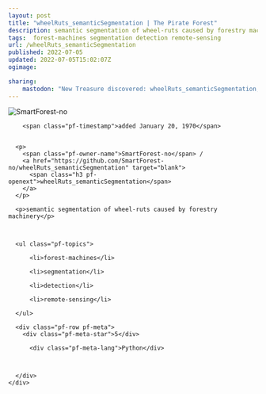 ```yaml
---
layout: post
title: "wheelRuts_semanticSegmentation | The Pirate Forest"
description: semantic segmentation of wheel-ruts caused by forestry machinery
tags:  forest-machines segmentation detection remote-sensing
url: /wheelRuts_semanticSegmentation
published: 2022-07-05
updated: 2022-07-05T15:02:07Z
ogimage: 

sharing:
    mastodon: "New Treasure discovered: wheelRuts_semanticSegmentation, semantic segmentation of wheel-ruts caused by forestry machinery"
---
```

<div class="pf-night-sky-spacer">
    <div id="pf-night-sky" data-stars="5" data-owner="SmartForest-no" data-repo="wheelRuts_semanticSegmentation"></div>
    <div class="">
        <dialog>
            Inhalt des Dialogs
        </dialog>
    </div>
</div>


<div class="pf-row pf-pirate pf-small-column" data-pirate-id="7p60Fzj_D9q9Z7drJc-k_">
    <div>
      <!--<a href="https://github.com/SmartForest-no" target="blank">-->
        <div class="pf-pirate-avatar">
          <div class="pf-cross pf-clickable"  onclick="collect('7p60Fzj_D9q9Z7drJc-k_'); return false;"></div>
          <img src="https://avatars.githubusercontent.com/u/104361828?v=4" title="SmartForest-no" alt="SmartForest-no"/>
      </div>
      <!--</a>
      <div class="pf-pirate-actions">
        <a class="pf-treasure-add"  title="save in my treasure chest" onclick="collect('7p60Fzj_D9q9Z7drJc-k_'); return false;" href="#">
          <img src="./assets/coin.svg" alt="treasure"/>
        </a>
        <a class="pf-treasure-remove" onclick="throwAway('7p60Fzj_D9q9Z7drJc-k_'); return false;">remove</a>
      </div>-->
    </div>
    <div class="pf-ship">
      
        <span class="pf-timestamp">added January 20, 1970</span>
      
      
      <p>
        <span class="pf-owner-name">SmartForest-no</span> / 
        <a href="https://github.com/SmartForest-no/wheelRuts_semanticSegmentation" target="blank">
          <span class="h3 pf-openext">wheelRuts_semanticSegmentation</span>
        </a>
      </p>

      <p>semantic segmentation of wheel-ruts caused by forestry machinery</p>

      

      <ul class="pf-topics">
        
          <li>forest-machines</li>
        
          <li>segmentation</li>
        
          <li>detection</li>
        
          <li>remote-sensing</li>
        
      </ul>

      <div class="pf-row pf-meta">
        <div class="pf-meta-star">5</div>
        
          <div class="pf-meta-lang">Python</div>
        
        
        
      </div>
    </div>
  </div>
